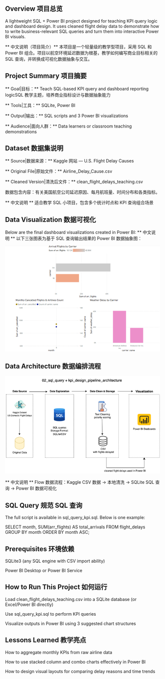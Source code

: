 ## Overview 项目总览

A lightweight SQL + Power BI project designed for teaching KPI query logic and dashboard design. It uses cleaned flight delay data to demonstrate how to write business-relevant SQL queries and turn them into interactive Power BI visuals.

** 中文说明（项目简介）** 本项目是一个轻量级的教学型项目，采用 SQL 和 Power BI 组合。项目以航空环境延迟数据为根基，教学如何编写商业目标相关的 SQL 查询，并转换成可视化数据抽象与交互。

## Project Summary 项目摘要

** Goal|目标：** Teach SQL-based KPI query and dashboard reporting logicSQL 教学主题，培养商业指标设计与数据抽象能力

** Tools|工具：** SQLite, Power BI

** Output|输出：** SQL scripts and 3 Power BI visualizations

** Audience|面向人群：** Data learners or classroom teaching demonstrations

## Dataset 数据集说明

** Source|数据来源：** Kaggle 网站 — U.S. Flight Delay Causes

** Original File|原始文件：** Airline_Delay_Cause.csv

** Cleaned Version|清洗后文件：** clean_flight_delays_teaching.csv

数据包含内容：有关美国航空公司延迟原因、每月航班量、时间分布和各类指标。

** 中文说明 ** 适合教学 SQL 小项目，包含多个统计时点和 KPI 查询组合场景

## Data Visualization 数据可视化

Below are the final dashboard visualizations created in Power BI: ** 中文说明 ** 以下三张图表为基于 SQL 查询输出结果的 Power BI 数据抽象图：

![Power BI dashboard image](flight_kpi_dashboard_pbix.png)

## Data Architecture 数据编排流程

![Pipeline Diagram](sql_query_kpi_design_pipeline_architecture.png)

** 中文说明 ** Flow 数据流程：Kaggle CSV 数据 → 本地清洗 → SQLite SQL 查询 → Power BI 数据可视化

## SQL Query 规范 SQL 查询

The full script is available in sql_query_kpi.sql. Below is one example:

SELECT month, SUM(arr_flights) AS total_arrivals
FROM flight_delays
GROUP BY month
ORDER BY month ASC;

## Prerequisites 环境依赖

SQLite3 (any SQL engine with CSV import ability)

Power BI Desktop or Power BI Service

## How to Run This Project 如何运行

Load clean_flight_delays_teaching.csv into a SQLite database (or Excel/Power BI directly)

Use sql_query_kpi.sql to perform KPI queries

Visualize outputs in Power BI using 3 suggested chart structures

## Lessons Learned 教学亮点

How to aggregate monthly KPIs from raw airline data

How to use stacked column and combo charts effectively in Power BI

How to design visual layouts for comparing delay reasons and time trends
